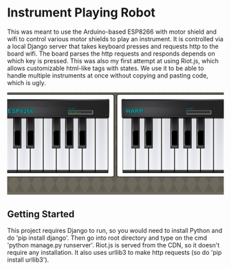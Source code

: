 # Instrument Playing Robot

This was meant to use the Arduino-based ESP8266 with motor shield and wifi to control various motor shields to play an instrument. It is controlled via a local Django server that takes keyboard presses and requests http to the board wifi. The board parses the http requests and responds depends on which key is pressed. This was also my first attempt at using Riot.js, which allows customizable html-like tags with states. We use it to be able to handle multiple instruments at once without copying and pasting code, which is ugly.

![Screenshot](https://github.com/jachang820/InstrumentPlayingRobot/blob/master/screenshot.png)

## Getting Started

This project requires Django to run, so you would need to install Python and do 'pip install django'. Then go into root directory and type on the cmd 'python manage.py runserver'. Riot.js is served from the CDN, so it doesn't require any installation. It also uses urllib3 to make http requests (so do 'pip install urllib3').
